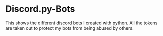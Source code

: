 # Discord.py-Bots

This shows the different discord bots I created with python. All the tokens are taken out to protect my bots from being abused by others.
